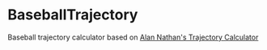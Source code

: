 # BaseballTrajectory
Baseball trajectory calculator based on [Alan Nathan's Trajectory Calculator](https://web.archive.org/web/20200220161656/http://baseball.physics.illinois.edu/trajectory-calculator-new.html)

